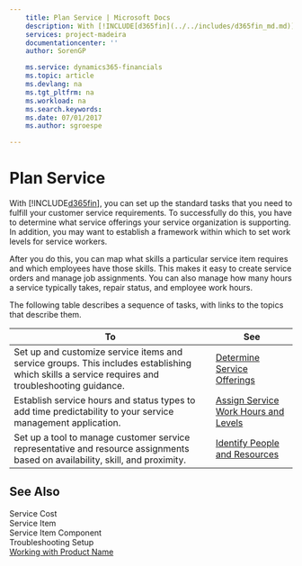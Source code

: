 ```yaml
---
    title: Plan Service | Microsoft Docs
    description: With [!INCLUDE[d365fin](../../includes/d365fin_md.md)], you can set up the standard tasks that you need to fulfill your customer service requirements. To successfully do this, you have to determine what service offerings your service organization is supporting. In addition, you may want to establish a framework within which to set work levels for service workers.
    services: project-madeira
    documentationcenter: ''
    author: SorenGP

    ms.service: dynamics365-financials
    ms.topic: article
    ms.devlang: na
    ms.tgt_pltfrm: na
    ms.workload: na
    ms.search.keywords:
    ms.date: 07/01/2017
    ms.author: sgroespe

---
```

# Plan Service
With [!INCLUDE[d365fin](../../includes/d365fin_md.md)], you can set up the standard tasks that you need to fulfill your customer service requirements. To successfully do this, you have to determine what service offerings your service organization is supporting. In addition, you may want to establish a framework within which to set work levels for service workers.  
  
 After you do this, you can map what skills a particular service item requires and which employees have those skills. This makes it easy to create service orders and manage job assignments. You can also manage how many hours a service typically takes, repair status, and employee work hours.  
  
 The following table describes a sequence of tasks, with links to the topics that describe them.   
  
|**To**|**See**|  
|------------|-------------|  
|Set up and customize service items and service groups. This includes establishing which skills a service requires and troubleshooting guidance.|[Determine Service Offerings](../determine-service-offerings.md)|  
|Establish service hours and status types to add time predictability to your service management application.|[Assign Service Work Hours and Levels](../assign-service-work-hours-and-levels.md)|  
|Set up a tool to manage customer service representative and resource assignments based on availability, skill, and proximity.|[Identify People and Resources](../identify-people-and-resources.md)|  
  
## See Also  
 Service Cost   
 Service Item   
 Service Item Component   
 Troubleshooting Setup   
 [Working with Product Name](../working-with-$-p_1-product-name-$-.md)